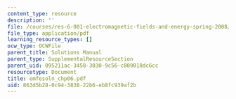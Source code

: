 ```yaml
---
content_type: resource
description: ''
file: /courses/res-6-001-electromagnetic-fields-and-energy-spring-2008/863d5b280c94383822b6eb8fc939af2b_emfesoln_chp06.pdf
file_type: application/pdf
learning_resource_types: []
ocw_type: OCWFile
parent_title: Solutions Manual
parent_type: SupplementalResourceSection
parent_uid: 095211ac-3458-3030-9c56-c809018dc6cc
resourcetype: Document
title: emfesoln_chp06.pdf
uid: 863d5b28-0c94-3838-22b6-eb8fc939af2b
---
```

